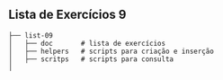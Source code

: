 ## Lista de Exercícios 9

    ├── list-09
    │   ├── doc       # lista de exercícios
    │   ├── helpers   # scripts para criação e inserção   
    │   ├── scritps   # scripts para consulta      
    │   
